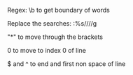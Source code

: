 Regex: \b to get boundary of words

Replace the searches: :%s//<c-r>//g

"*" to move through the brackets

0 to move to index 0 of line

$ and ^ to end and first non space of line
